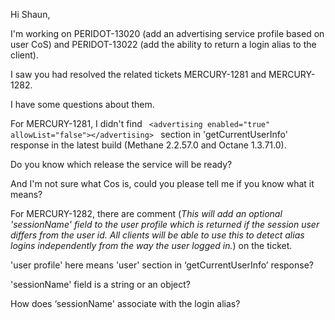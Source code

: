 Hi Shaun,

I'm working on PERIDOT-13020 (add an advertising service profile based on user CoS) and PERIDOT-13022 (add the ability to return a login alias to the client).

I saw you had resolved the related tickets MERCURY-1281 and MERCURY-1282.

I have some questions about them.

For MERCURY-1281, I didn't find  ``` 
<advertising enabled="true" allowList="false"></advertising>  ``` section in 'getCurrentUserInfo' response in the latest build (Methane 2.2.57.0 and Octane 1.3.71.0).

Do you know which release the service will be ready?

And I'm not sure what Cos is, could you please tell me if you know what it means?

For MERCURY-1282, there are comment (*This will add an optional 'sessionName' field to the user profile which is returned if the session user differs from the user id. All clients will be able to use this to detect alias logins independently from the way the user logged in.*) on the ticket.

'user profile' here means 'user' section in ‘getCurrentUserInfo’ response?

'sessionName' field is a string or an object?

How does ‘sessionName' associate with the login alias?
